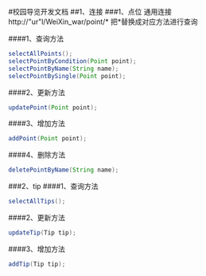 #校园导览开发文档
##1、连接
###1、点位
通用连接
http://"ur"l/WeiXin_war/point/*
把*替换成对应方法进行查询

####1、查询方法
```Java
selectAllPoints();
selectPointByCondition(Point point);
selectPointByName(String name);
selectPointBySingle(Point point);
```
####2、更新方法
```Java
updatePoint(Point point);
```
####3、增加方法
```Java
addPoint(Point point);
```
####4、删除方法
```Java
deletePointByName(String name);
```

###2、tip
####1、查询方法
```Java
selectAllTips();
```

####2、更新方法
```Java
updateTip(Tip tip);
```

####3、增加方法
```Java
addTip(Tip tip);
```
